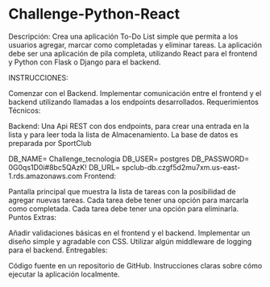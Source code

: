 # Challenge-Python-React

Descripción: Crea una aplicación To-Do List simple que permita a los usuarios agregar, marcar como completadas y eliminar tareas. La aplicación debe ser una aplicación de pila completa, utilizando React para el frontend y Python con Flask o Django para el backend.

INSTRUCCIONES:

Comenzar con el Backend.
Implementar comunicación entre el frontend y el backend utilizando llamadas a los endpoints desarrollados.
Requerimientos Técnicos:

Backend: Una Api REST con dos endpoints, para crear una entrada en la lista y para leer toda la lista de Almacenamiento.
La base de datos es preparada por SportClub

DB_NAME= Challenge_tecnologia
DB_USER= postgres
DB_PASSWORD= 0G0qs1D0i#8bc5QAzK!
DB_URL= spclub-db.czgf5d2mu7xm.us-east-1.rds.amazonaws.com
Frontend:

Pantalla principal que muestra la lista de tareas con la posibilidad de agregar nuevas tareas.
Cada tarea debe tener una opción para marcarla como completada.
Cada tarea debe tener una opción para eliminarla.
Puntos Extras:

Añadir validaciones básicas en el frontend y el backend.
Implementar un diseño simple y agradable con CSS.
Utilizar algún middleware de logging para el backend.
Entregables:

Código fuente en un repositorio de GitHub.
Instrucciones claras sobre cómo ejecutar la aplicación localmente.
